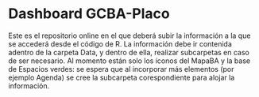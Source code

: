# Dashboard GCBA-Placo
Este es el repositorio online en el que deberá subir la información a la que se accederá desde el código de R.
La información debe ir contenida adentro de la carpeta Data, y dentro de ella, realizar subcarpetas en caso de ser necesario.
Al momento están solo los íconos del MapaBA y la base de Espacios verdes: se espera que al incorporar más elementos (por ejemplo Agenda) se cree la subcarpeta corespondiente para alojar la información.
